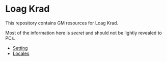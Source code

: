 # Loag Krad

This repository contains GM resources for Loag Krad.

Most of the information here is _secret_ and should not be lightly
revealed to PCs.

*   [Setting](./setting.md)
*   [Locales](./locales.md)
